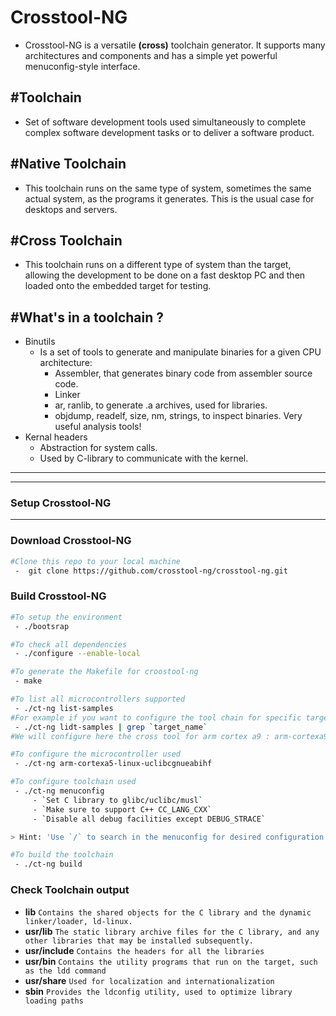 
# Crosstool-NG
- Crosstool-NG is a versatile **(**cross**)** toolchain generator. It supports many architectures and components and has a simple yet powerful menuconfig-style interface.

## #Toolchain

- Set of software development tools used simultaneously to complete complex software development tasks or to deliver a software product.

## #Native Toolchain

- This toolchain runs on the same type of system, sometimes the same actual system, as the programs it generates. This is the usual case for desktops and servers.

## #Cross Toolchain

 - This toolchain runs on a different type of system than the target, allowing the development to be done on a fast desktop PC and then loaded onto the embedded target for testing.
## #What's in a toolchain ?
 - Binutils
	 - Is a set of tools to generate and manipulate binaries for a given CPU architecture:
		 - Assembler, that generates binary code from assembler source code.
		 - Linker
		 - ar, ranlib, to generate .a archives, used for libraries.
		 - objdump, readelf, size, nm, strings, to inspect binaries. Very useful analysis tools!
 - Kernal headers
	 - Abstraction for system calls.
	 - Used by C-library to communicate with the kernel.

---
---
### Setup Crosstool-NG
----
### Download Crosstool-NG
```bash
#Clone this repo to your local machine
 -  git clone https://github.com/crosstool-ng/crosstool-ng.git
```
### Build Crosstool-NG
```bash
#To setup the environment
 - ./bootsrap
```
```bash
#To check all dependencies
 - ./configure --enable-local
```
```bash
#To generate the Makefile for croostool-ng
 - make
```
```bash
#To list all microcontrollers supported
 - ./ct-ng list-samples
#For example if you want to configure the tool chain for specific target list the names to find the correct toolchain name 
 - ./ct-ng lidt-samples | grep `target_name`
#We will configure here the cross tool for arm cortex a9 : arm-cortexa9_neon-linux-gnueabihf
```
```bash
#To configure the microcontroller used
 - ./ct-ng arm-cortexa5-linux-uclibcgnueabihf
```
```bash
#To configure toolchain used
 - ./ct-ng menuconfig
	 - `Set C library to glibc/uclibc/musl`
	 - `Make sure to support C++ CC_LANG_CXX`
	 - `Disable all debug facilities except DEBUG_STRACE`

> Hint: 'Use `/` to search in the menuconfig for desired configuration'

```
```bash
#To build the toolchain
 - ./ct-ng build
```
### Check Toolchain output

 - **lib** `Contains the shared objects for the C library and the dynamic 	  linker/loader, ld-linux.`
 - **usr/lib** `The static library archive files for the C library, and any other libraries that may be installed subsequently.`
 - **usr/include** `Contains the headers for all the libraries`
 - **usr/bin** `Contains the utility programs that run on the target, such as the ldd command`
 - **usr/share** `Used for localization and internationalization`
 - **sbin** `Provides the ldconfig utility, used to optimize library loading paths`
